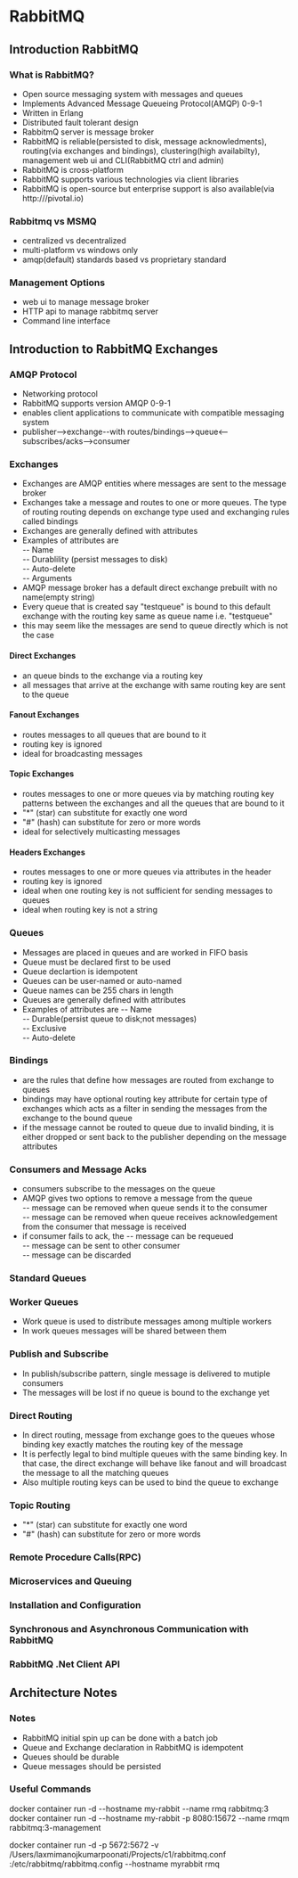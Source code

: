 # RabbitMQ

## Introduction RabbitMQ
### What is RabbitMQ?  
 - Open source messaging system with messages and queues    
 - Implements Advanced Message Queueing Protocol(AMQP)  0-9-1  
 - Written in Erlang    
 - Distributed fault tolerant design  
 - RabbitmQ server is message broker  
 - RabbitMQ is reliable(persisted to disk, message acknowledments), routing(via exchanges and bindings), clustering(high availabilty), management web ui and CLI(RabbitMQ ctrl and admin)    
 - RabbitMQ is cross-platform  
 - RabbitMQ supports various technologies via client libraries  
 - RabbitMQ is open-source but enterprise support is also available(via http:///pivotal.io)  

### Rabbitmq vs MSMQ
- centralized vs decentralized  
- multi-platform vs windows only   
- amqp(default) standards based vs proprietary standard  
### Management Options
- web ui to manage message broker 
- HTTP api to manage rabbitmq server 
- Command line interface 

## Introduction to RabbitMQ Exchanges
### AMQP Protocol
- Networking protocol  
- RabbitMQ supports version AMQP 0-9-1  
- enables client applications to communicate with compatible messaging system  
- publisher-->exchange--with routes/bindings-->queue<--subscribes/acks-->consumer    
### Exchanges 
- Exchanges are AMQP entities where messages are sent to the message broker  
- Exchanges take a message and routes to one or more queues. The type of routing routing depends on exchange type used and exchanging rules called bindings  
- Exchanges are generally defined with attributes  
- Examples of attributes are   
-- Name  
-- Durablility (persist messages to disk)  
-- Auto-delete  
-- Arguments  
- AMQP message broker has a default direct exchange prebuilt with no name(empty string)  
- Every queue that is created say "testqueue" is bound to this default exchange with the routing key same as queue name i.e. "testqueue"  
- this may seem like the messages are send to queue directly which is not the case  
#### Direct Exchanges
- an queue  binds to the exchange via a routing key  
- all messages that arrive at the exchange with same routing key are sent to the queue  
#### Fanout Exchanges
- routes messages to all queues that are bound to it   
- routing key is ignored  
- ideal for broadcasting messages   
#### Topic Exchanges
- routes messages to one or more queues via by matching routing key patterns between the exchanges and all the queues that are bound to it  
- "*" (star) can substitute for exactly one word
- "#" (hash) can substitute for zero or more words
- ideal for selectively multicasting messages  
#### Headers Exchanges
- routes messages to one or more queues via attributes in the header  
- routing key is ignored  
- ideal when one routing key is not sufficient for sending messages to queues  
- ideal when routing key is not a string  
### Queues
- Messages are placed in queues and are worked in FIFO basis  
- Queue must be declared first to be used  
- Queue declartion is idempotent  
- Queues can be user-named or auto-named  
- Queue names can be 255 chars in length  
- Queues are generally defined with attributes  
- Examples of attributes are 
-- Name  
-- Durable(persist queue to disk;not messages)  
-- Exclusive  
-- Auto-delete  
### Bindings
- are the rules that define how messages are routed from exchange to queues
- bindings may have optional routing key attribute for certain type of exchanges which acts as a filter in sending the messages from the exchange to the bound queue
- if the message cannot be routed to queue due to invalid binding, it is either dropped or sent back to the publisher depending on the message attributes   
### Consumers and Message Acks
- consumers subscribe to the messages on the queue  
- AMQP gives two options to remove a message from the queue  
-- message can be removed when queue sends it to the consumer  
-- message can be removed when queue receives acknowledgement from the consumer that message is received  
- if consumer fails to ack, the
-- message can be requeued  
-- message can be sent to other consumer  
-- message can be discarded  
### Standard Queues
### Worker Queues
- Work queue is used to distribute messages among multiple workers
- In work queues messages will be shared between them
### Publish and Subscribe
- In publish/subscribe pattern, single message is delivered to mutiple consumers 
- The messages will be lost if no queue is bound to the exchange yet
### Direct Routing 
- In direct routing, message from exchange goes to the queues whose binding key exactly matches the routing key of the message
- It is perfectly legal to bind multiple queues with the same binding key.  In that case, the direct exchange will behave like fanout and will broadcast the message to all the matching queues
- Also multiple routing keys can be used to bind the queue to exchange
### Topic Routing
- "*" (star) can substitute for exactly one word
- "#" (hash) can substitute for zero or more words
### Remote Procedure Calls(RPC)

### Microservices and Queuing

### Installation and Configuration

### Synchronous and Asynchronous Communication with RabbitMQ

### RabbitMQ .Net Client API 

## Architecture Notes
### Notes
- RabbitMQ initial spin up can be done with a batch job    
- Queue and Exchange declaration in RabbitMQ is idempotent  
- Queues should be durable  
- Queue messages should be persisted  
### Useful Commands
docker container run -d --hostname my-rabbit --name rmq rabbitmq:3  
docker container run -d --hostname my-rabbit -p 8080:15672 --name rmqm rabbitmq:3-management  

docker container run -d -p 5672:5672 -v /Users/laxmimanojkumarpoonati/Projects/c1/rabbitmq.conf :/etc/rabbitmq/rabbitmq.config --hostname myrabbit rmq  
